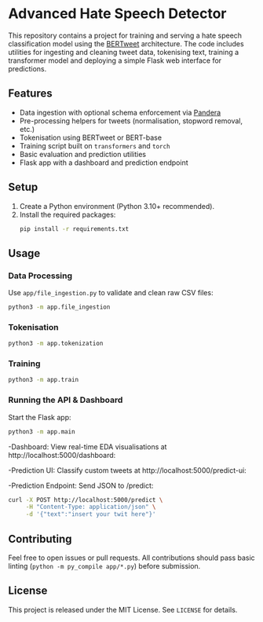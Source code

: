 # Advanced Hate Speech Detector

This repository contains a project for training and serving a hate speech classification model using the [BERTweet](https://github.com/VinAIResearch/BERTweet) architecture. The code includes utilities for ingesting and cleaning tweet data, tokenising text, training a transformer model and deploying a simple Flask web interface for predictions.

## Features

- Data ingestion with optional schema enforcement via [Pandera](https://pandera.readthedocs.io/)
- Pre-processing helpers for tweets (normalisation, stopword removal, etc.)
- Tokenisation using BERTweet or BERT-base
- Training script built on `transformers` and `torch`
- Basic evaluation and prediction utilities
- Flask app with a dashboard and prediction endpoint



## Setup

1. Create a Python environment (Python 3.10+ recommended).
2. Install the required packages:
   ```bash
   pip install -r requirements.txt
   ```


## Usage

### Data Processing

Use `app/file_ingestion.py` to validate and clean raw CSV files:

```bash
python3 -m app.file_ingestion 
```

### Tokenisation

```bash
python3 -m app.tokenization
```

### Training

```bash
python3 -m app.train
```

### Running the API & Dashboard

Start the Flask app:

```bash
python3 -m app.main
```



-Dashboard: View real-time EDA visualisations at http://localhost:5000/dashboard:

-Prediction UI: Classify custom tweets at http://localhost:5000/predict-ui:

-Prediction Endpoint: Send JSON to /predict:
```bash
curl -X POST http://localhost:5000/predict \
     -H "Content-Type: application/json" \
     -d '{"text":"insert your twit here"}'
```


## Contributing

Feel free to open issues or pull requests. All contributions should pass basic linting (`python -m py_compile app/*.py`) before submission.

## License

This project is released under the MIT License. See `LICENSE` for details.
